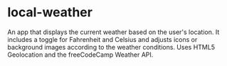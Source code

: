 # local-weather
An app that displays the current weather based on the user's location. It includes a toggle for Fahrenheit and Celsius and adjusts icons or background images according to the weather conditions. Uses HTML5 Geolocation and the freeCodeCamp Weather API.
